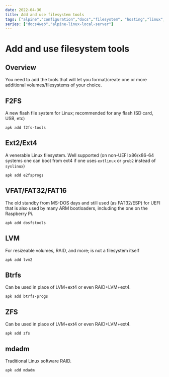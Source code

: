 ```yaml
---
date: 2022-04-30
title: Add and use filesystem tools
tags: ["alpine","configuration","docs","filesystem", "hosting","linux","self-host","storage","sysadmin-devops","raspberry-pi","sbc"]
series: ["docs4web","alpine-linux-local-server"]
---
```


# Add and use filesystem tools

## Overview

You need to add the tools that will let you format/create one or more additional volumes/filesystems of your choice.

## F2FS

A new flash file system for Linux; recommended for any flash (SD card, USB, etc)

```shell
apk add f2fs-tools
```

## Ext2/Ext4

A venerable Linux filesystem. Well supported (on non-UEFI x86/x86-64 systems one can boot from ext4 if one uses `extlinux` or `grub2` instead of `syslinux`)

```shell
apk add e2fsprogs
```

## VFAT/FAT32/FAT16

The old standby from MS-DOS days and still used (as FAT32/ESP) for UEFI that is also used by many ARM bootloaders, including the one on the Raspberry Pi.

```shell
apk add dosfstools
```

## LVM

For resizeable volumes, RAID, and more; is not a filesystem itself

```shell
apk add lvm2
```

## Btrfs

Can be used in place of LVM+ext4 or even RAID+LVM+ext4.

```shell
apk add btrfs-progs
```

## ZFS

Can be used in place of LVM+ext4 or even RAID+LVM+ext4.

```shell
apk add zfs
```

## mdadm

Traditional Linux software RAID.

```shell
apk add mdadm
```
